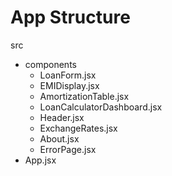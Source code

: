 # App Structure
src
- components
   - LoanForm.jsx
   - EMIDisplay.jsx
   - AmortizationTable.jsx
   - LoanCalculatorDashboard.jsx
   - Header.jsx
   - ExchangeRates.jsx
   - About.jsx
   - ErrorPage.jsx
- App.jsx